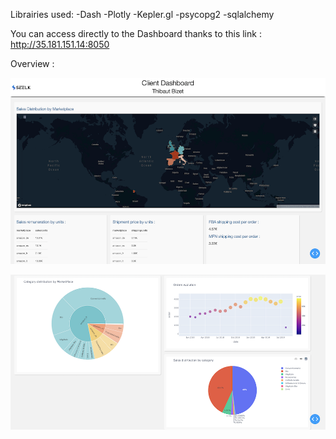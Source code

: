Librairies used: 
  -Dash
  -Plotly
  -Kepler.gl
  -psycopg2
  -sqlalchemy
  
You can access directly to the Dashboard thanks to this link : http://35.181.151.14:8050

Overview :

![](image/1.png)

![](image/2.png)
